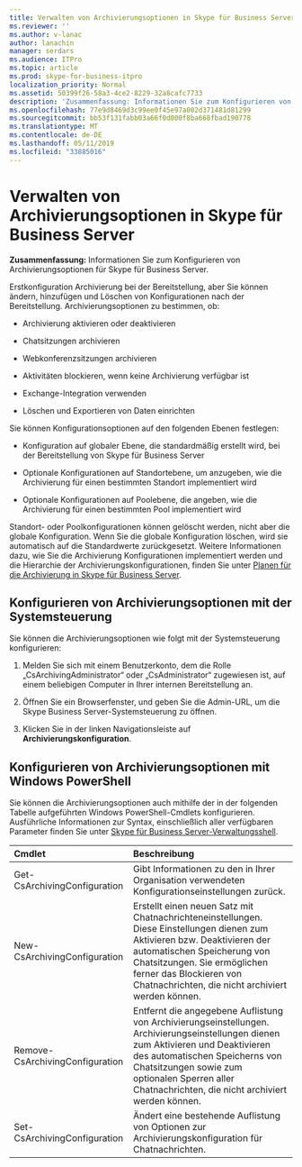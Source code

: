 ```yaml
---
title: Verwalten von Archivierungsoptionen in Skype für Business Server
ms.reviewer: ''
ms.author: v-lanac
author: lanachin
manager: serdars
ms.audience: ITPro
ms.topic: article
ms.prod: skype-for-business-itpro
localization_priority: Normal
ms.assetid: 50399f26-58a3-4ce2-8229-32a8cafc7733
description: 'Zusammenfassung: Informationen Sie zum Konfigurieren von Archivierungsoptionen für Skype für Business Server.'
ms.openlocfilehash: 77e9d8469d3c99ee0f45e97a002d371481d81299
ms.sourcegitcommit: bb53f131fabb03a66f0d000f8ba668fbad190778
ms.translationtype: MT
ms.contentlocale: de-DE
ms.lasthandoff: 05/11/2019
ms.locfileid: "33885016"
---
```

# <a name="manage-archiving-options-in-skype-for-business-server"></a>Verwalten von Archivierungsoptionen in Skype für Business Server

**Zusammenfassung:** Informationen Sie zum Konfigurieren von Archivierungsoptionen für Skype für Business Server.
  
Erstkonfiguration Archivierung bei der Bereitstellung, aber Sie können ändern, hinzufügen und Löschen von Konfigurationen nach der Bereitstellung. Archivierungsoptionen zu bestimmen, ob: 
  
- Archivierung aktivieren oder deaktivieren
    
- Chatsitzungen archivieren
    
- Webkonferenzsitzungen archivieren
    
- Aktivitäten blockieren, wenn keine Archivierung verfügbar ist
    
- Exchange-Integration verwenden
    
- Löschen und Exportieren von Daten einrichten
    
Sie können Konfigurationsoptionen auf den folgenden Ebenen festlegen:
  
- Konfiguration auf globaler Ebene, die standardmäßig erstellt wird, bei der Bereitstellung von Skype für Business Server
    
- Optionale Konfigurationen auf Standortebene, um anzugeben, wie die Archivierung für einen bestimmten Standort implementiert wird
    
- Optionale Konfigurationen auf Poolebene, die angeben, wie die Archivierung für einen bestimmten Pool implementiert wird
    
Standort- oder Poolkonfigurationen können gelöscht werden, nicht aber die globale Konfiguration. Wenn Sie die globale Konfiguration löschen, wird sie automatisch auf die Standardwerte zurückgesetzt. Weitere Informationen dazu, wie Sie die Archivierung Konfigurationen implementiert werden und die Hierarchie der Archivierungskonfigurationen, finden Sie unter [Planen für die Archivierung in Skype für Business Server](../../plan-your-deployment/archiving/archiving.md).
  
## <a name="configure-archiving-options-by-using-the-control-panel"></a>Konfigurieren von Archivierungsoptionen mit der Systemsteuerung

Sie können die Archivierungsoptionen wie folgt mit der Systemsteuerung konfigurieren:
  
1. Melden Sie sich mit einem Benutzerkonto, dem die Rolle „CsArchivingAdministrator“ oder „CsAdministrator“ zugewiesen ist, auf einem beliebigen Computer in Ihrer internen Bereitstellung an. 
    
2. Öffnen Sie ein Browserfenster, und geben Sie die Admin-URL, um die Skype Business Server-Systemsteuerung zu öffnen. 
    
3. Klicken Sie in der linken Navigationsleiste auf **Archivierungskonfiguration**.
    
## <a name="configure-archiving-options-by-using-windows-powershell"></a>Konfigurieren von Archivierungsoptionen mit Windows PowerShell

Sie können die Archivierungsoptionen auch mithilfe der in der folgenden Tabelle aufgeführten Windows PowerShell-Cmdlets konfigurieren. Ausführliche Informationen zur Syntax, einschließlich aller verfügbaren Parameter finden Sie unter [Skype für Business Server-Verwaltungsshell](../management-shell.md).
  

|**Cmdlet**|**Beschreibung**|
|:-----|:-----|
|Get-CsArchivingConfiguration  <br/> |Gibt Informationen zu den in Ihrer Organisation verwendeten Konfigurationseinstellungen zurück.  <br/> |
|New-CsArchivingConfiguration  <br/> |Erstellt einen neuen Satz mit Chatnachrichteneinstellungen. Diese Einstellungen dienen zum Aktivieren bzw. Deaktivieren der automatischen Speicherung von Chatsitzungen. Sie ermöglichen ferner das Blockieren von Chatnachrichten, die nicht archiviert werden können.  <br/> |
|Remove-CsArchivingConfiguration  <br/> |Entfernt die angegebene Auflistung von Archivierungseinstellungen. Archivierungseinstellungen dienen zum Aktivieren und Deaktivieren des automatischen Speicherns von Chatsitzungen sowie zum optionalen Sperren aller Chatnachrichten, die nicht archiviert werden können.  <br/> |
|Set-CsArchivingConfiguration  <br/> |Ändert eine bestehende Auflistung von Optionen zur Archivierungskonfiguration für Chatnachrichten.  <br/> |
